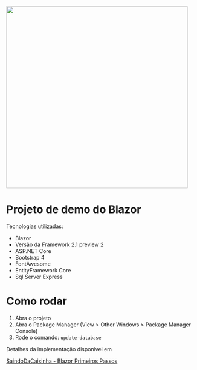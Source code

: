 <img src="https://www.saindodacaixinha.com.br/content/images/2018/05/wasm3.png" width="480" />


# Projeto de demo do Blazor

Tecnologias utilizadas:

* Blazor 
* Versão da Framework 2.1 preview 2
* ASP.NET Core
* Bootstrap 4
* FontAwesome
* EntityFramework Core
* Sql Server Express

# Como rodar

1. Abra o projeto
2. Abra o Package Manager (View > Other Windows > Package Manager Console)
3. Rode o comando: `update-database`

Detalhes da implementação disponivel em

[SaindoDaCaixinha - Blazor Primeiros Passos](www.saindodacaixinha.com.br/blazor-primeros-passos)

